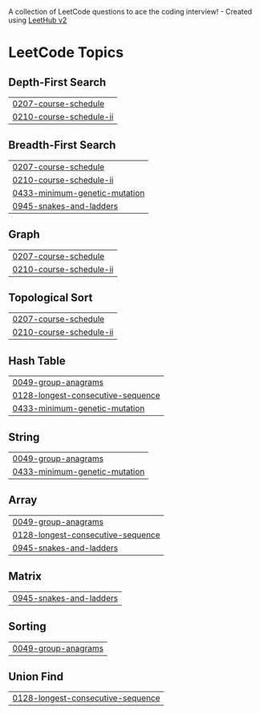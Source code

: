 A collection of LeetCode questions to ace the coding interview! - Created using [LeetHub v2](https://github.com/arunbhardwaj/LeetHub-2.0)
<!---LeetCode Topics Start-->
# LeetCode Topics
## Depth-First Search
|  |
| ------- |
| [0207-course-schedule](https://github.com/low122/leetcode/tree/master/0207-course-schedule) |
| [0210-course-schedule-ii](https://github.com/low122/leetcode/tree/master/0210-course-schedule-ii) |
## Breadth-First Search
|  |
| ------- |
| [0207-course-schedule](https://github.com/low122/leetcode/tree/master/0207-course-schedule) |
| [0210-course-schedule-ii](https://github.com/low122/leetcode/tree/master/0210-course-schedule-ii) |
| [0433-minimum-genetic-mutation](https://github.com/low122/leetcode/tree/master/0433-minimum-genetic-mutation) |
| [0945-snakes-and-ladders](https://github.com/low122/leetcode/tree/master/0945-snakes-and-ladders) |
## Graph
|  |
| ------- |
| [0207-course-schedule](https://github.com/low122/leetcode/tree/master/0207-course-schedule) |
| [0210-course-schedule-ii](https://github.com/low122/leetcode/tree/master/0210-course-schedule-ii) |
## Topological Sort
|  |
| ------- |
| [0207-course-schedule](https://github.com/low122/leetcode/tree/master/0207-course-schedule) |
| [0210-course-schedule-ii](https://github.com/low122/leetcode/tree/master/0210-course-schedule-ii) |
## Hash Table
|  |
| ------- |
| [0049-group-anagrams](https://github.com/low122/leetcode/tree/master/0049-group-anagrams) |
| [0128-longest-consecutive-sequence](https://github.com/low122/leetcode/tree/master/0128-longest-consecutive-sequence) |
| [0433-minimum-genetic-mutation](https://github.com/low122/leetcode/tree/master/0433-minimum-genetic-mutation) |
## String
|  |
| ------- |
| [0049-group-anagrams](https://github.com/low122/leetcode/tree/master/0049-group-anagrams) |
| [0433-minimum-genetic-mutation](https://github.com/low122/leetcode/tree/master/0433-minimum-genetic-mutation) |
## Array
|  |
| ------- |
| [0049-group-anagrams](https://github.com/low122/leetcode/tree/master/0049-group-anagrams) |
| [0128-longest-consecutive-sequence](https://github.com/low122/leetcode/tree/master/0128-longest-consecutive-sequence) |
| [0945-snakes-and-ladders](https://github.com/low122/leetcode/tree/master/0945-snakes-and-ladders) |
## Matrix
|  |
| ------- |
| [0945-snakes-and-ladders](https://github.com/low122/leetcode/tree/master/0945-snakes-and-ladders) |
## Sorting
|  |
| ------- |
| [0049-group-anagrams](https://github.com/low122/leetcode/tree/master/0049-group-anagrams) |
## Union Find
|  |
| ------- |
| [0128-longest-consecutive-sequence](https://github.com/low122/leetcode/tree/master/0128-longest-consecutive-sequence) |
<!---LeetCode Topics End-->
